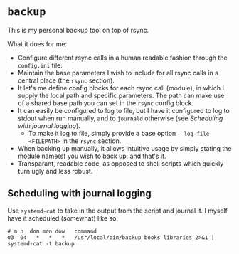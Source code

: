 # `backup`
This is my personal backup tool on top of rsync.

What it does for me:
* Configure different rsync calls in a human readable fashion through the `config.ini` file.
* Maintain the base parameters I wish to include for all rsync calls in a central place (the `rsync` section).
* It let's me define config blocks for each rsync call (module), in which I supply the local path and specific parameters. The path can make use of a shared base path you can set in the `rsync` config block.
* It can easily be configured to log to file, but I have it configured to log to stdout when run manually, and to `journald` otherwise (see _Scheduling with journal logging_).
    - To make it log to file, simply provide a base option `--log-file <FILEPATH>` in the `rsync` section.
* When backing up manually, it allows intuitive usage by simply stating the module name(s) you wish to back up, and that's it.
* Transparant, readable code, as opposed to shell scripts which quickly turn ugly and less robust.


## Scheduling with journal logging
Use `systemd-cat` to take in the output from the script and journal it. I myself have it scheduled (somewhat) like so:


```shell
# m h  dom mon dow   command
03  04   *   *   *   /usr/local/bin/backup books libraries 2>&1 | systemd-cat -t backup
```
